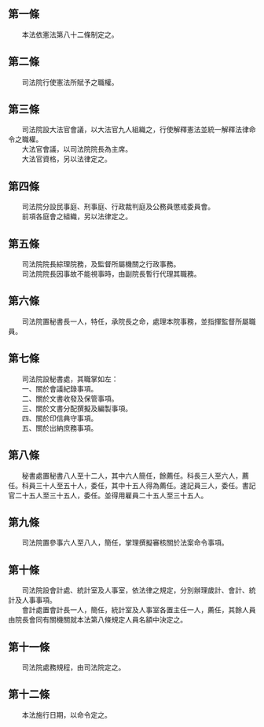 第一條 
-------
　　本法依憲法第八十二條制定之。  


第二條 
-------
　　司法院行使憲法所賦予之職權。  


第三條 
-------
　　司法院設大法官會議，以大法官九人組織之，行使解釋憲法並統一解釋法律命令之職權。  
　　大法官會議，以司法院院長為主席。  
　　大法官資格，另以法律定之。  


第四條 
-------
　　司法院分設民事庭、刑事庭、行政裁判庭及公務員懲戒委員會。  
　　前項各庭會之組織，另以法律定之。  


第五條 
-------
　　司法院院長綜理院務，及監督所屬機關之行政事務。  
　　司法院院長因事故不能視事時，由副院長暫行代理其職務。  


第六條 
-------
　　司法院置秘書長一人，特任，承院長之命，處理本院事務，並指揮監督所屬職員。  


第七條 
-------
　　司法院設秘書處，其職掌如左：  
　　一、關於會議紀錄事項。  
　　二、關於文書收發及保管事項。  
　　三、關於文書分配撰擬及編製事項。  
　　四、關於印信典守事項。  
　　五、關於出納庶務事項。  


第八條 
-------
　　秘書處置秘書八人至十二人，其中六人簡任，餘薦任。科長三人至六人，薦任。科員三十人至五十人，委任，其中十五人得為薦任。速記員三人，委任。書記官二十五人至三十五人，委任。並得用雇員二十五人至三十五人。  


第九條 
-------
　　司法院置參事六人至八人，簡任，掌理撰擬審核關於法案命令事項。  


第十條 
-------
　　司法院設會計處、統計室及人事室，依法律之規定，分別辦理歲計、會計、統計及人事事項。  
　　會計處置會計長一人，簡任，統計室及人事室各置主任一人，薦任，其餘人員由院長會同有關機關就本法第八條規定人員名額中決定之。  


第十一條 
---------
　　司法院處務規程，由司法院定之。  


第十二條 
---------
　　本法施行日期，以命令定之。